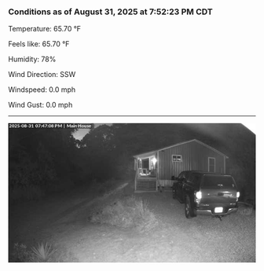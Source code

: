 ### Conditions as of August 31, 2025 at 7:52:23 PM CDT 

Temperature: 65.70 &deg;F

Feels like: 65.70 &deg;F

Humidity: 78%

Wind Direction: SSW

Windspeed: 0.0 mph

Wind Gust: 0.0 mph

---

<img src="./images/latest.jpeg"/>

